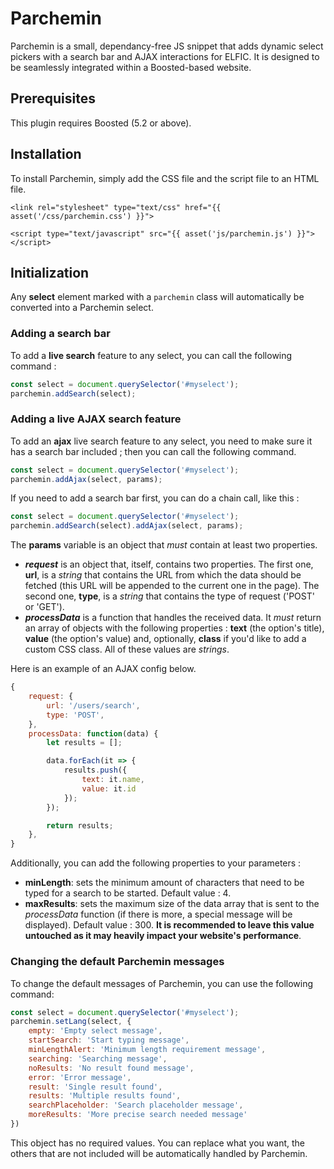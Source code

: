 
# Parchemin


Parchemin is a small, dependancy-free JS snippet that adds dynamic select pickers with a search bar and AJAX interactions for ELFIC. It is designed to be seamlessly integrated within a Boosted-based website.

## Prerequisites

This plugin requires Boosted (5.2 or above). 

## Installation

To install Parchemin, simply add the CSS file and the script file to an HTML file.

```
<link rel="stylesheet" type="text/css" href="{{ asset('/css/parchemin.css') }}">
```

```
<script type="text/javascript" src="{{ asset('js/parchemin.js') }}"></script>
```

## Initialization
Any **select** element marked with a `parchemin` class will automatically be converted into a Parchemin select.

### Adding a search bar

To add a **live search** feature to any select, you can call the following command :

```js
const select = document.querySelector('#myselect');
parchemin.addSearch(select);
```

### Adding a live AJAX search feature

To add an **ajax** live search feature to any select, you need to make sure it has a search bar included ; then you can call the following command. 

```js
const select = document.querySelector('#myselect');
parchemin.addAjax(select, params);
```

If you need to add a search bar first, you can do a chain call, like this :

```js
const select = document.querySelector('#myselect');
parchemin.addSearch(select).addAjax(select, params);
```

The **params** variable is an object that *must* contain at least two properties.
- ***request*** is an object that, itself, contains two properties. The first one, **url**, is a *string* that contains the URL from which the data should be fetched (this URL will be appended to the current one in the page). The second one, **type**, is a *string* that contains the type of request ('POST' or 'GET').
- ***processData*** is a function that handles the received data. It *must* return an array of objects with the following properties : **text** (the option's title), **value** (the option's value) and, optionally, **class** if you'd like to add a custom CSS class. All of these values are *strings*.

Here is an example of an AJAX config below.

```js
{
    request: {
        url: '/users/search',
        type: 'POST',
    },
    processData: function(data) {
        let results = [];

        data.forEach(it => {
            results.push({
                text: it.name,
                value: it.id
            });
        });

        return results;
    },
}
```

Additionally, you can add the following properties to your parameters :
- **minLength**: sets the minimum amount of characters that need to be typed for a search to be started. Default value : 4.
- **maxResults**: sets the maximum size of the data array that is sent to the *processData* function (if there is more, a special message will be displayed). Default value : 300. **It is recommended to leave this value untouched as it may heavily impact your website's performance**.

### Changing the default Parchemin messages

To change the default messages of Parchemin, you can use the following command: 

```js
const select = document.querySelector('#myselect');
parchemin.setLang(select, {
    empty: 'Empty select message',
    startSearch: 'Start typing message',
    minLengthAlert: 'Minimum length requirement message',
    searching: 'Searching message',
    noResults: 'No result found message',
    error: 'Error message',
    result: 'Single result found',
    results: 'Multiple results found',
    searchPlaceholder: 'Search placeholder message',
    moreResults: 'More precise search needed message'
})
```

This object has no required values. You can replace what you want, the others that are not included will be automatically handled by Parchemin.